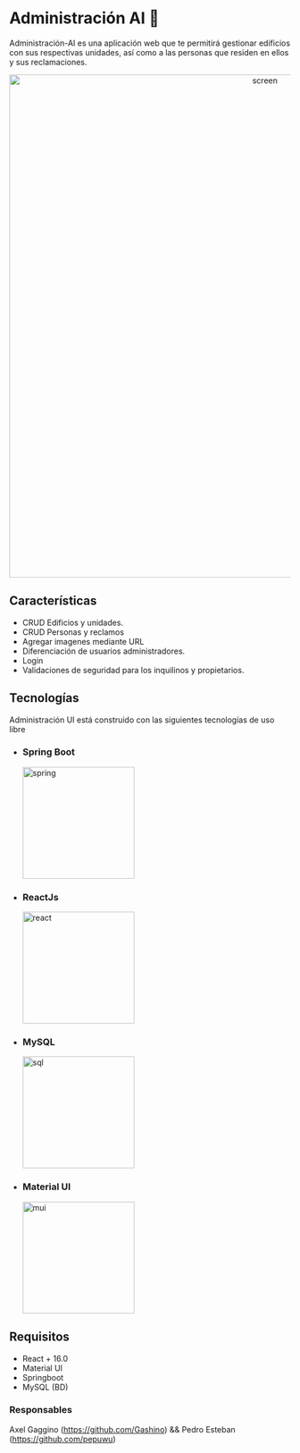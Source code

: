 # Administración AI 🏢

Administración-AI es una aplicación web que te permitirá gestionar edificios con sus respectivas unidades, así como a las personas que residen en ellos y sus reclamaciones.

<p align="center" ><img width="900" alt="screen" src="https://github.com/Gashino/administracion-ai/assets/85382788/c80787b1-c940-466c-8600-347f367a5834"></p>

## Características

- CRUD Edificios y unidades.
- CRUD Personas y reclamos
- Agregar imagenes mediante URL
- Diferenciación de usuarios administradores.
- Login
- Validaciones de seguridad para los inquilinos y propietarios.

## Tecnologías

Administración UI está construido con las siguientes tecnologías de uso libre
- ### Spring Boot
  <img width="200" alt="spring" src="https://github.com/Gashino/administracion-ai/assets/85382788/1f9a7f7f-f8a3-4fd1-afc7-0271820fab55">

- ### ReactJs
  <img width="200" alt="react" src="https://github.com/Gashino/administracion-ai/assets/85382788/93fc1c56-1e65-4ad1-9205-dbb55a2c9041">

- ### MySQL
  <img width="200" alt="sql" src="https://github.com/Gashino/administracion-ai/assets/85382788/657c1821-ddc9-40ef-a6b8-fb9a10391d2a">

- ### Material UI
  <img width="200" alt="mui" src="https://github.com/Gashino/administracion-ai/assets/85382788/9da955eb-c3e6-40be-bc25-b13bc06d5178">

## Requisitos

-   React + 16.0
-   Material UI
-   Springboot 
-   MySQL (BD)

### Responsables
Axel Gaggino (https://github.com/Gashino) && Pedro Esteban (https://github.com/pepuwu)
